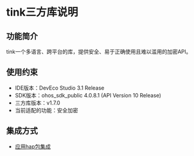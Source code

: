 # tink三方库说明
## 功能简介
tink一个多语言、跨平台的库，提供安全、易于正确使用且难以滥用的加密API。
## 使用约束
- IDE版本：DevEco Studio 3.1 Release
- SDK版本：ohos_sdk_public 4.0.8.1 (API Version 10 Release)
- 三方库版本：v1.7.0
- 当前适配的功能：安全加密

## 集成方式
+ [应用hap包集成](docs/hap_ingtegrate.md)
